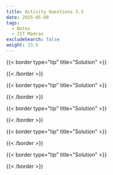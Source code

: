 ```yaml
---
title: Activity Questions 3.3
date: 2025-05-08
tags:
  - Notes 
  - IIT Madras
excludeSearch: false
weight: 33.5
---
```



{{< border type="tip" title="Solution" >}}

{{< /border >}}

{{< border type="tip" title="Solution" >}}

{{< /border >}}

{{< border type="tip" title="Solution" >}}

{{< /border >}}

{{< border type="tip" title="Solution" >}}

{{< /border >}}

{{< border type="tip" title="Solution" >}}

{{< /border >}}